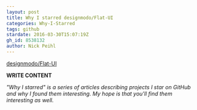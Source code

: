 ```yaml
---
layout: post
title: Why I starred designmodo/Flat-UI
categories: Why-I-Starred
tags: github
stardate: 2016-03-30T15:07:19Z
gh_id: 8538132
author: Nick Peihl
---
```


[designmodo/Flat-UI](https://github.com/designmodo/Flat-UI)

**WRITE CONTENT**

*"Why I starred" is a series of articles describing projects I star on GitHub and why I found them interesting. My hope is that you'll find them interesting as well.*

